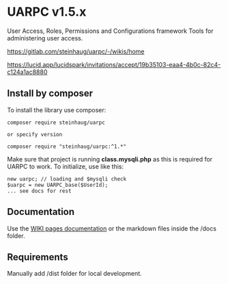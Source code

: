 # UARPC v1.5.x

User Access, Roles, Permissions and Configurations framework
Tools for administering user access. 

https://gitlab.com/steinhaug/uarpc/-/wikis/home

https://lucid.app/lucidspark/invitations/accept/19b35103-eaa4-4b0c-82c4-c124a1ac8880


## Install by composer

To install the library use composer:

    composer require steinhaug/uarpc

    or specify version

    composer require "steinhaug/uarpc:^1.*"

Make sure that project is running **class.mysqli.php** as this is required for UARPC to work. To initialize, use like this:

    new uarpc; // loading and $mysqli check
    $uarpc = new UARPC_base($UserId);
    ... see docs for rest

## Documentation

Use the [WIKI pages documentation](https://gitlab.com/steinhaug/uarpc/-/wikis/home) or the markdown files inside the /docs folder.

## Requirements

Manually add /dist folder for local development.
